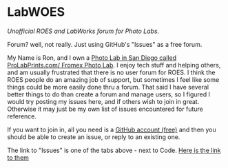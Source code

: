 LabWOES
=======

*Unofficial ROES and LabWorks forum for Photo Labs.*

Forum? well, not really. Just using GitHub's "Issues" as a free forum. 

My Name is Ron, and I own a [Photo Lab in San Diego called ProLabPrints.com/ Fromex Photo Lab](http://prolabprints.com). I enjoy tech stuff and helping others, and am usually frustrated that there is no user forum for ROES. I think the ROES people do an amazing job of support, but sometimes I feel like some things could be more easily done thru a forum. That said I have several better things to do than create a forum and manage users, so I figured I would try posting my issues here, and if others wish to join in great. Otherwise it may just be my own list of issues encountered for future reference.

If you want to join in, all you need is a [GitHub account (free)](https://github.com/join) and then you should be able to create an issue, or reply to an existing one.

The link to "Issues" is one of the tabs above - next to Code. [Here is the link to them](https://github.com/rdyar/LabWOES/issues)





